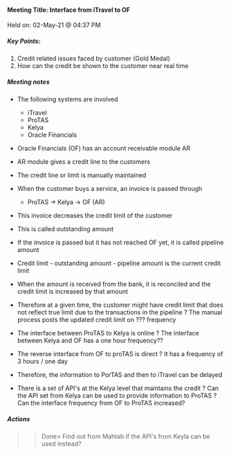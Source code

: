 #### Meeting Title: Interface from iTravel to OF 
Held on: 02-May-21 @ 04:37 PM

##### Key Points:
1. Credit related issues faced by customer (Gold Medal)
2. How can the credit be shown to the customer near real time

##### Meeting notes
* The following systems are involved
    - iTravel
    - ProTAS
    - Kelya
    - Oracle Financials

* Oracle Financials (OF) has an account receivable module AR
* AR module gives a credit line to the customers
* The credit line or limit is manually maintained
* When the customer buys a service, an invoice is passed through
    - ProTAS -> Kelya -> OF (AR)
* This invoice decreases the credit limit of the customer
* This is called outstanding amount 
* If the invoice is passed but it has not reached OF yet, it is called pipeline amount
* Credit limit - outstanding amount - pipeline amount is the current credit limit
* When the amount is received from the bank, it is reconciled and the credit limit is increased by that amount
* Therefore at a given time, the customer might have credit limit that does not reflect true limit due to the transactions in the pipeline
? The manual process posts the updated credit limit on ??? frequency
* The interface between ProTAS to Kelya is online 
? The interface between Kelya and OF has a one hour frequency??
* The reverse interface from OF to proTAS is direct 
? It has a frequency of 3 hours / one day  
* Therefore, the information to PorTAS and then to iTravel can be delayed
* There is a set of API's at the Kelya level that maintains the credit
? Can the API set from Kelya can be used to provide information to ProTAS
? Can the interface frequency from OF to ProTAS increased?

##### Actions
>>Done> Find out from Mahtab if the API's from Keyla can be used instead?
